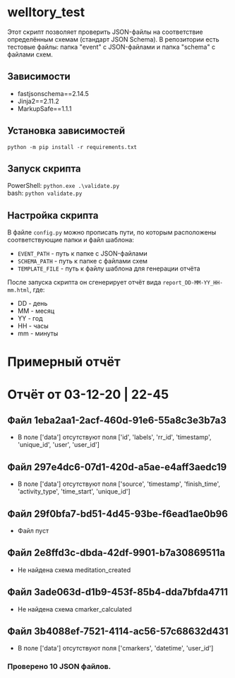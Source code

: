 # welltory_test
Этот скрипт позволяет проверить JSON-файлы на соответствие определённым схемам (стандарт JSON Schema).
В репозитории есть тестовые файлы: папка "event" с JSON-файлами и папка "schema" с файлами схем.

## Зависимости
 - fastjsonschema==2.14.5
 - Jinja2==2.11.2
 - MarkupSafe==1.1.1

## Установка зависимостей
``python -m pip install -r requirements.txt``

## Запуск скрипта
PowerShell:
``
python.exe .\validate.py
``  
bash:
``
python validate.py
``

## Настройка скрипта
В файле `config.py` можно прописать пути, по которым расположены соответствующие папки и файл шаблона:  
 - `EVENT_PATH` - путь к папке с JSON-файлами  
 - `SCHEMA_PATH` - путь к папке с файлами схем  
 - `TEMPLATE_FILE` - путь к файлу шаблона для генерации отчёта
 
После запуска скрипта он сгенерирует отчёт вида `report_DD-MM-YY_HH-mm.html`, где:
 - DD - день
 - MM - месяц
 - YY - год
 - HH - часы
 - mm - минуты
 
# Примерный отчёт

# Отчёт от 03-12-20 | 22-45

## Файл 1eba2aa1-2acf-460d-91e6-55a8c3e3b7a3

*   В поле ['data'] отсутствуют поля ['id', 'labels', 'rr_id', 'timestamp', 'unique_id', 'user', 'user_id']

## Файл 297e4dc6-07d1-420d-a5ae-e4aff3aedc19

*   В поле ['data'] отсутствуют поля ['source', 'timestamp', 'finish_time', 'activity_type', 'time_start', 'unique_id']

## Файл 29f0bfa7-bd51-4d45-93be-f6ead1ae0b96

*   Файл пуст

## Файл 2e8ffd3c-dbda-42df-9901-b7a30869511a

*   Не найдена схема meditation_created

## Файл 3ade063d-d1b9-453f-85b4-dda7bfda4711

*   Не найдена схема cmarker_calculated

## Файл 3b4088ef-7521-4114-ac56-57c68632d431

*   В поле ['data'] отсутствуют поля ['cmarkers', 'datetime', 'user_id']

### Проверено 10 JSON файлов.
